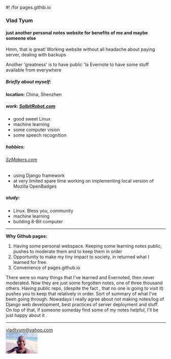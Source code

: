 #! /for pages.githib.io

### Vlad Tyum
#### just another personal notes website for benefits of me and maybe someone else

Hmm, that is great!
Working website without all headache about paying server, dealing with backups

Another 'greatness' is to have public 'la Evernote to have some stuff available  from everywhere


##### Briefly about myself:

__location:__ China, Shenzhen  

##### work: [SolbitRobot.com](http://solbitrobot.com)  
- good sweet Linux
- machine learning  
- some computer vision  
- some speech recognition  



##### hobbies:
###### [SzMakers.com](http://szmakers.com)
- using Django framework
- at very limited spare time working on implementing local version of Mozilla OpenBadges

##### study:
- Linux. Bless you, community
- machine learning
- building 8-Bit computer


___
__Why Github pages:__
1. Having some personal webspace.  Keeping some learning notes public, pushes to moderate them and to keep them in order
2. Opportunity to make my tiny impact to society, in returned what I learned for free.
3. Convenience of pages.github.io

There were so many things that I've learned and Evernoted, then never moderated. Now they are just some forgotten notes, one of three thousand others.
Having public repo, (despite the fact , that no one is going to visit it) pushes you to keep that relatively in order. Sort of summary of what I've been going through.
Nowadays I really agree about not making notes/log of Django web development, best practices of server deployment and stuff.
On top of that, if someone someday find some of my notes helpful, I'll be just happy about it .

___

[vladtyum@yahoo.com](mailto:vladtyum@yahoo.com)  
![](assets/README-9af6bae5.jpg)
